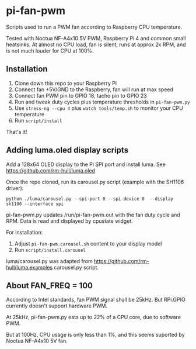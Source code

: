 # pi-fan-pwm

Scripts used to run a PWM fan according to Raspberry CPU temperature.

Tested with Noctua NF-A4x10 5V PWM,  Raspberry Pi 4 and common small heatsinks. At almost no CPU load, fan is silent, runs at approx 2k RPM, and is not much louder for CPU at 100%.

## Installation

1. Clone down this repo to your Raspberry Pi
2. Connect fan +5V/GND to the Raspberry, fan will run at max speed
3. Connect fan PWM pin to GPIO 18, tacho pin to GPIO 23
4. Run and tweak duty cycles plus temperature thresholds in `pi-fan-pwm.py`
4. Use `stress-ng --cpu 4` plus `watch tools/temp.sh` to monitor your CPU temperature
5. Run `script/install`

That's it!

## Adding luma.oled display scripts

Add a 128x64 OLED display to the Pi SPI port and install luma. See https://github.com/rm-hull/luma.oled

Once the repo cloned, run its carousel.py script (example with the SH1106 driver):

`python ./luma/carousel.py --spi-port 0 --spi-device 0  --display sh1106 --interface spi`

pi-fan-pwm.py updates /run/pi-fan-pwm.out with the fan duty cycle and RPM. Data is read and displayed by cpustate widget.

For installation:
1. Adjust `pi-fan-pwm.carousel.sh` content to your display model
2. Run `script/install.carousel`

luma/carousel.py was adapted from https://github.com/rm-hull/luma.examples carousel.py script.

## About FAN_FREQ = 100

According to Intel standards, fan PWM signal shall be 25kHz. But RPi.GPIO currently doesn't support hardware PWM.

At 25kHz, pi-fan-pwm.py eats up to 22% of a CPU core, due to software PWM.

But at 100Hz, CPU usage is only less than 1%, and this seems suported by Noctua NF-A4x10 5V fan.
